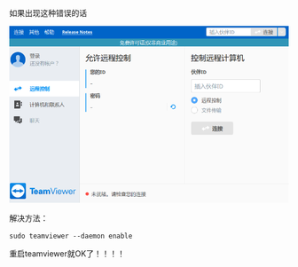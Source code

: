 如果出现这种错误的话

![](../Image/TeamViewer.png)







解决方法：

```
sudo teamviewer --daemon enable
```

重启teamviewer就OK了！！！！

